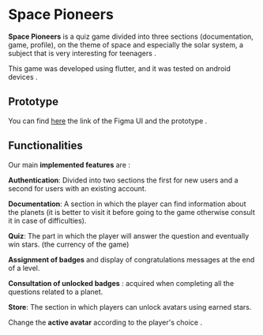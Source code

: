 # Space Pioneers 

**Space Pioneers** is a quiz game divided into three sections (documentation, game, profile), on the theme of space and especially the solar system, a subject that is very interesting for teenagers .

This game was developed using flutter, and it was tested on android devices .
## Prototype 
You can find  [here](http://handlebarsjs.com/) the link of the Figma UI and the prototype . 

## Functionalities 
Our main **implemented features** are :

**Authentication**: Divided into two sections the first for new users and a second for users with an existing account.

**Documentation**: A section in which the player can find information about the planets (it is better to visit it before going to the game otherwise consult it in case of difficulties).

**Quiz**: The part in which the player will answer the question and eventually win stars. (the currency of the game)

**Assignment of badges** and display of congratulations messages at the end of a level. 

**Consultation of unlocked badges** : acquired when completing all the questions related to a planet.

**Store**: The section in which players can unlock avatars using earned stars.

Change the **active avatar** according to the player's choice .

